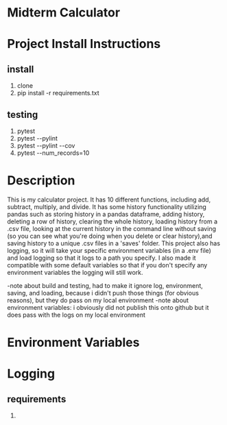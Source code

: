 # Midterm Calculator

# Project Install Instructions

## install 
1. clone
2. pip install -r requirements.txt

## testing
1. pytest
2. pytest --pylint
3. pytest --pylint --cov
4. pytest --num_records=10

# Description
This is my calculator project. It has 10 different functions, including add, subtract, multiply, and divide. It has some history functionality utilizing pandas such as storing history in a pandas dataframe, adding history, deleting a row of history, clearing the whole history, loading history from a .csv file, looking at the current history in the command line without saving (so you can see what you're doing when you delete or clear history),and saving history to a unique .csv files in a 'saves' folder. This project also has logging, so it will take your specific environment variables (in a .env file) and load logging so that it logs to a path you specify. I also made it compatible with some default variables so that if you don't specify any environment variables the logging will still work.

-note about build and testing, had to make it ignore log, environment, saving, and loading, because i didn't push those things (for obvious reasons), but they do pass on my local environment
-note about environment variables: i obviously did not publish this onto github but it does pass with the logs on my local environment

# Environment Variables

# Logging



## requirements
1. 